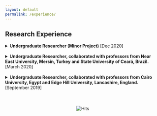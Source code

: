 ```yaml
---
layout: default
permalink: /experience/
---
```


## Research Experience<a name="research"></a>

<details>

<summary><b>Undergraduate Researcher (Minor Project)</b> [Dec 2020]</summary>

 <ul>
  <li> Under <a href="https://scholar.google.com/citations?user=MpPI1p4AAAAJ&hl=en">Dr. Deepak Gupta's</a> guidance, proposed a method for generating domain-controlled titles for scientific papers using text-to-text transformer model.</li>
  <li> Framework: Python (Pytorch) </li>
 </ul>

</details>
<br>

<details>
  
<summary><b>Undergraduate Researcher, collaborated with professors from Near East University, Mersin, Turkey and State University of Ceará, Brazil.</b> [March 2020]</summary>

 <ul>
  <li> Proposed and implemented a GAN called CovidGAN that generated synthetic chest X-ray images to enhance the performance of CNN for Covid-19 detection. The research aimed at improved Covid-19 detection and more robust radiology systems. Paper published in IEEE Access. </li>
  <li> Framework: Python (Keras) </li>
 </ul>

</details>
<br>
<details>
  
<summary><b>Undergraduate Researcher, collaborated with professors from Cairo University, Egypt and Edge Hill University, Lancashire, England.</b> [September 2019]</summary>

 <ul>
  <li> Proposed and implemented an optimised DenseNet model which has been contrasted with the current CNN architectures by considering two (time and accuracy) quality measures. The study indicated that the performance of the optimised DenseNet model was close to that of the established CNN architectures with far fewer parameters and computation time. Paper published in Computers and Electronics in Agriculture, Elsevier.</li>
  <li> Frameworks: Python (TensorFlow and Keras) </li>
 </ul>

</details>
<br>

<br>
<br>

<center> <img src="https://hitcounter.pythonanywhere.com/count/tag.svg" alt="Hits"> </center>



